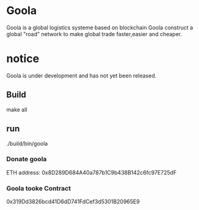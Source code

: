# Goola
Goola is a global logistics systeme based on blockchain
Goola construct a global "road" network to make global trade faster,easier and cheaper.

 
 # notice 
Goola is under development and has not yet been released.
 
 ## Build
 
 make all
 
 ## run
 
 ./build/bin/goola
 



### Donate goola
ETH address: 0x8D289D684A40a787b1C9b438B142c6fc97E725dF


### Goola tooke Contract
0x319Dd3826bcd41D6dD741FdCef3d5301B20965E9